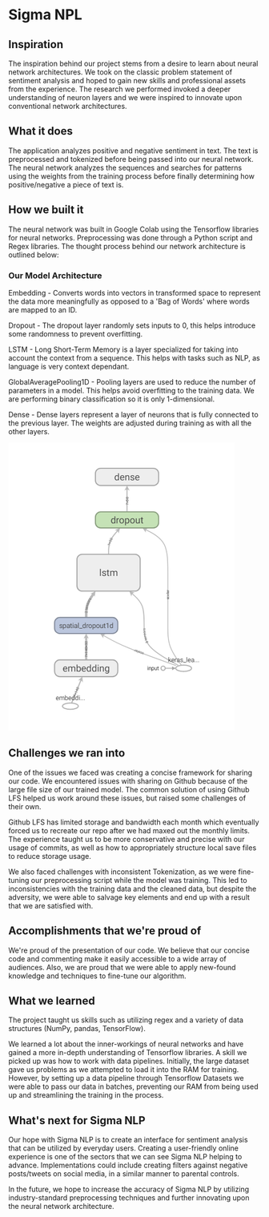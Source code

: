 # Sigma NPL

## Inspiration

The inspiration behind our project stems from a desire to learn about neural network architectures. We took on the classic problem statement of sentiment analysis and hoped to gain new skills and professional assets from the experience. The research we performed invoked a deeper understanding of neuron layers and we were inspired to innovate upon conventional network architectures. 

## What it does

The application analyzes positive and negative sentiment in text. The text is preprocessed and tokenized before being passed into our neural network. The neural network analyzes the sequences and searches for patterns using the weights from the training process before finally determining how positive/negative a piece of text is.  

## How we built it

The neural network was built in Google Colab using the Tensorflow libraries for neural networks. Preprocessing was done through a Python script and Regex libraries. The thought process behind our network architecture is outlined below:

### Our Model Architecture

Embedding - Converts words into vectors in transformed space to represent the data more meaningfully as opposed to a 'Bag of Words' where words are mapped to an ID.

Dropout - The dropout layer randomly sets inputs to 0, this helps introduce some randomness to prevent overfitting.

LSTM - Long Short-Term Memory is a layer specialized for taking into account the context from a sequence. This helps with tasks such as NLP, as language is very context dependant.

GlobalAveragePooling1D - Pooling layers are used to reduce the number of parameters in a model. This helps avoid
overfitting to the training data. We are performing binary classification so it is only 1-dimensional.

Dense - Dense layers represent a layer of neurons that is fully connected to the previous layer. The weights are adjusted during training as with all the other layers.

![Neural Network Architecture](/graph.PNG)

## Challenges we ran into

One of the issues we faced was creating a concise framework for sharing our code. We encountered issues with sharing on Github because of the large file size of our trained model. The common solution of using Github LFS helped us work around these issues, but raised some challenges of their own.

Github LFS has limited storage and bandwidth each month which eventually forced us to recreate our repo after we had maxed out the monthly limits. The experience taught us to be more conservative and precise with our usage of commits, as well as how to appropriately structure local save files to reduce storage usage.

We also faced challenges with inconsistent Tokenization, as we were fine-tuning our preprocessing script while the model was training. This led to inconsistencies with the training data and the cleaned data, but despite the adversity, we were able to salvage key elements and end up with a result that we are satisfied with.

## Accomplishments that we're proud of

We're proud of the presentation of our code. We believe that our concise code and commenting make it easily accessible to a wide array of audiences. Also, we are proud that we were able to apply new-found knowledge and techniques to fine-tune our algorithm.

## What we learned

The project taught us skills such as utilizing regex and a variety of data structures (NumPy, pandas, TensorFlow).

We learned a lot about the inner-workings of neural networks and have gained a more in-depth understanding of Tensorflow libraries. A skill we picked up was how to work with data pipelines. Initially, the large dataset gave us problems as we attempted to load it into the RAM for training. However, by setting up a data pipeline through Tensorflow Datasets we were able to pass our data in batches, preventing our RAM from being used up and streamlining the training in the process.

## What's next for Sigma NLP

Our hope with Sigma NLP is to create an interface for sentiment analysis that can be utilized by everyday users. Creating a user-friendly online experience is one of the sectors that we can see Sigma NLP helping to advance. Implementations could include creating filters against negative posts/tweets on social media, in a similar manner to parental controls.

In the future, we hope to increase the accuracy of Sigma NLP by utilizing industry-standard preprocessing techniques and further innovating upon the neural network architecture.
